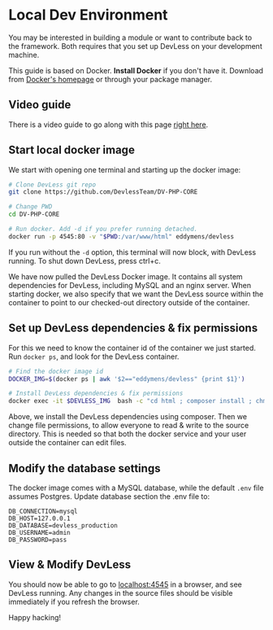 # Local Dev Environment

You may be interested in building a module or want to contribute back to the framework.  Both requires that you set up DevLess on your development machine.

This guide is based on Docker. **Install Docker** if you don't have it. Download from [Docker's homepage](https://www.docker.com/community-edition#/download) or through your package manager.

## Video guide

There is a video guide to go along with this page [right here](https://www.youtube.com/watch?v=EXMUQkSBzBw).

## Start local docker image

We start with opening one terminal and starting up the docker image:

```bash
# Clone DevLess git repo
git clone https://github.com/DevlessTeam/DV-PHP-CORE

# Change PWD
cd DV-PHP-CORE

# Run docker. Add -d if you prefer running detached. 
docker run -p 4545:80 -v "$PWD:/var/www/html" eddymens/devless
```

If you run without the `-d` option, this terminal will now block, with DevLess running. To shut down DevLess, press ctrl+c.

We have now pulled the DevLess Docker image. It contains all system dependencies for DevLess, including MySQL and an nginx server. When starting docker, we also specify that we want the DevLess source within the container to point to our checked-out directory outside of the container.

## Set up DevLess dependencies & fix permissions

For this we need to know the container id of the container we just started. Run `docker ps`, and look for the DevLess container.

```bash
# Find the docker image id
DOCKER_IMG=$(docker ps | awk '$2=="eddymens/devless" {print $1}')

# Install DevLess dependencies & fix permissions
docker exec -it $DEVLESS_IMG  bash -c "cd html ; composer install ; chmod -R a+rw ."
```

Above, we install the DevLess dependencies using composer. Then we change file permissions, to allow everyone to read & write to the source directory. This is needed so that both the docker service and your user outside the container can edit files.

##  Modify the database settings

The docker image comes with a MySQL database, while the default `.env` file assumes Postgres. Update database section the .env file to:

```
DB_CONNECTION=mysql
DB_HOST=127.0.0.1
DB_DATABASE=devless_production
DB_USERNAME=admin
DB_PASSWORD=pass
```

## View & Modify DevLess

You should now be able to go to [localhost:4545](http://localhost:4545) in a browser, and see DevLess running. Any changes in the source files should be visible immediately if you refresh the browser.

Happy hacking!

